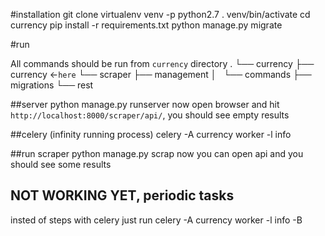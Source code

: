 #installation
git clone 
virtualenv venv -p python2.7
. venv/bin/activate
cd currency
pip install -r requirements.txt
python manage.py migrate

#run

All commands should be run from `currency` directory
.
└── currency
    ├── currency <-`here`
    └── scraper
        ├── management
        │   └── commands
        ├── migrations
        └── rest


##server
python manage.py runserver
now open browser and hit `http://localhost:8000/scraper/api/`, you should see empty results

##celery (infinity running process)
celery -A currency worker -l info

##run scraper
python manage.py scrap
now you can open api and you should see some results

## NOT WORKING YET, periodic tasks
insted of steps with celery just run
celery -A currency worker -l info -B